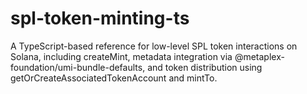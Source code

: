 # spl-token-minting-ts
A TypeScript-based reference for low-level SPL token interactions on Solana, including createMint, metadata integration via @metaplex-foundation/umi-bundle-defaults, and token distribution using getOrCreateAssociatedTokenAccount and mintTo.
